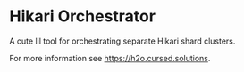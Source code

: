 # Hikari Orchestrator

A cute lil tool for orchestrating separate Hikari shard clusters.

For more information see <https://h2o.cursed.solutions>.
